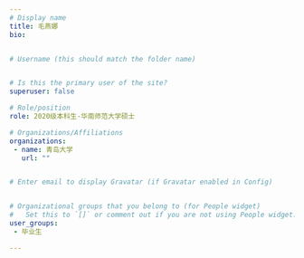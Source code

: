 ```yaml
---
# Display name
title: 毛燕娜
bio: 


# Username (this should match the folder name)


# Is this the primary user of the site?
superuser: false

# Role/position
role: 2020级本科生-华南师范大学硕士

# Organizations/Affiliations
organizations:
 - name: 青岛大学
   url: ""


# Enter email to display Gravatar (if Gravatar enabled in Config)


# Organizational groups that you belong to (for People widget)
#   Set this to `[]` or comment out if you are not using People widget.
user_groups:
 - 毕业生

---
```

